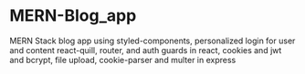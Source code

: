 # MERN-Blog_app
MERN Stack blog app using styled-components, personalized login for user and content react-quill, router, and auth guards in react, cookies and jwt and bcrypt, file upload, cookie-parser and multer in express
